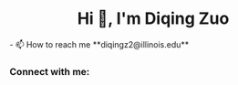 <h1 align="center">Hi 👋, I'm Diqing Zuo</h1>
- 📫 How to reach me **diqingz2@illinois.edu**

<h3 align="left">Connect with me:</h3>
<p align="left">

